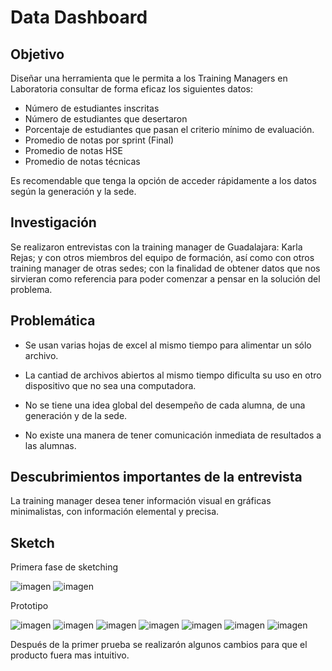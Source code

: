 # Data Dashboard

## Objetivo

Diseñar una herramienta que le permita a los Training Managers en Laboratoria consultar de forma eficaz los siguientes datos:

* Número de estudiantes inscritas
* Número de estudiantes que desertaron
* Porcentaje de estudiantes que pasan el criterio mínimo de evaluación.
* Promedio de notas por sprint (Final)
* Promedio de notas HSE
* Promedio de notas técnicas

Es recomendable que tenga la opción de acceder rápidamente a los datos según la generación y la sede.


## Investigación

Se realizaron entrevistas con la training manager de Guadalajara: Karla Rejas; y con otros miembros del equipo de formación, así como con otros training manager de otras sedes; con la finalidad de obtener datos que nos sirvieran como referencia para poder comenzar a pensar en la solución del problema.

## Problemática

* Se usan varias hojas de excel al mismo tiempo para alimentar un sólo archivo.

* La cantiad de archivos abiertos al mismo tiempo dificulta su uso en otro dispositivo que no sea una computadora.

* No se tiene una idea global del desempeño de cada alumna, de una generación y de la sede.

* No existe una manera de tener comunicación inmediata de resultados a las alumnas.

## Descubrimientos importantes de la entrevista

La training manager desea tener información visual en gráficas minimalistas, con información elemental y precisa. 

## Sketch

Primera fase de sketching

![imagen](assets/images/sketch1.jpg)
![imagen](assets/images/sketch2.jpg)

Prototipo

![imagen](assets/images/proto1.jpg)
![imagen](assets/images/proto2.jpg)
![imagen](assets/images/proto3.jpg)
![imagen](assets/images/proto4.jpg)
![imagen](assets/images/proto5.jpg)
![imagen](assets/images/proto6.jpg)
![imagen](assets/images/proto7.jpeg)

Después de la primer prueba se realizarón algunos cambios para que el producto fuera mas intuitivo.


